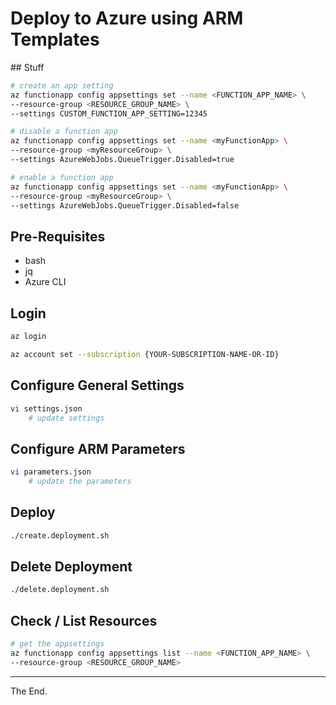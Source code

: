 # Deploy to Azure using ARM Templates

## Stuff

````bash
# create an app setting
az functionapp config appsettings set --name <FUNCTION_APP_NAME> \
--resource-group <RESOURCE_GROUP_NAME> \
--settings CUSTOM_FUNCTION_APP_SETTING=12345
````

````bash
# disable a function app
az functionapp config appsettings set --name <myFunctionApp> \
--resource-group <myResourceGroup> \
--settings AzureWebJobs.QueueTrigger.Disabled=true
````

````bash
# enable a function app
az functionapp config appsettings set --name <myFunctionApp> \
--resource-group <myResourceGroup> \
--settings AzureWebJobs.QueueTrigger.Disabled=false
````

## Pre-Requisites

* bash
* jq
* Azure CLI

## Login
````bash
az login

az account set --subscription {YOUR-SUBSCRIPTION-NAME-OR-ID}
````

## Configure General Settings
````bash
vi settings.json
    # update settings
````

## Configure ARM Parameters

````bash
vi parameters.json
    # update the parameters
````

## Deploy
````bash
./create.deployment.sh

````

## Delete Deployment
````bash
./delete.deployment.sh
````

## Check / List Resources

````bash
# get the appsettings
az functionapp config appsettings list --name <FUNCTION_APP_NAME> \
--resource-group <RESOURCE_GROUP_NAME>
````
---
The End.

